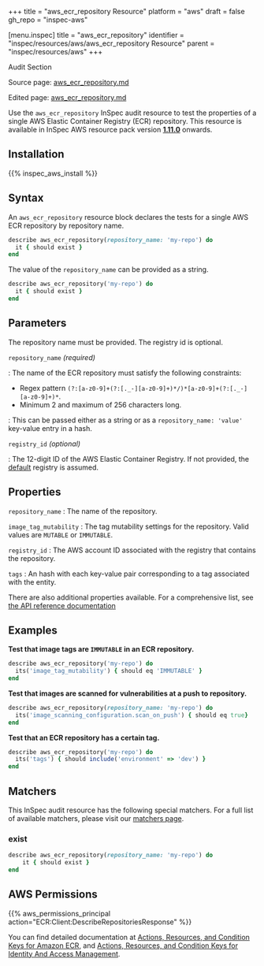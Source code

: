 +++
title = "aws_ecr_repository Resource"
platform = "aws"
draft = false
gh_repo = "inspec-aws"

[menu.inspec]
title = "aws_ecr_repository"
identifier = "inspec/resources/aws/aws_ecr_repository Resource"
parent = "inspec/resources/aws"
+++

<div class="admonition-note">
<p class="admonition-note-title">Audit Section</p>
<div class="admonition-note-text">
<p>Source page: <a href="https://github.com/inspec/inspec-aws/blob/main/docs/resources/aws_ecr_repository.md">aws_ecr_repository.md</a></p>
<p>Edited page: <a href="https://github.com/ianmadd/inspec-aws/blob/im/hugo/docs-chef-io/content/inspec/resources/aws_ecr_repository.md">aws_ecr_repository.md</a></p>
</div>
</div>



Use the `aws_ecr_repository` InSpec audit resource to test the properties of a single AWS Elastic Container Registry (ECR) repository.
This resource is available in InSpec AWS resource pack version **[1.11.0](https://github.com/inspec/inspec-aws/releases/tag/v1.11.0)** onwards.

## Installation

{{% inspec_aws_install %}}

## Syntax

An `aws_ecr_repository` resource block declares the tests for a single AWS ECR repository by repository name.

```ruby
describe aws_ecr_repository(repository_name: 'my-repo') do
  it { should exist }
end
```

The value of the `repository_name` can be provided as a string.  

```ruby
describe aws_ecr_repository('my-repo') do
  it { should exist }
end
```

## Parameters

The repository name must be provided. The registry id is optional.

`repository_name` _(required)_

: The name of the ECR repository must satisfy the following constraints:
  - Regex pattern `(?:[a-z0-9]+(?:[._-][a-z0-9]+)*/)*[a-z0-9]+(?:[._-][a-z0-9]+)*`.
  - Minimum 2 and maximum of 256 characters long.

: This can be passed either as a string or as a `repository_name: 'value'` key-value entry in a hash.

`registry_id` _(optional)_

: The 12-digit ID of the AWS Elastic Container Registry. If not provided, the [default](https://docs.aws.amazon.com/AmazonECR/latest/APIReference/API_DescribeRepositories.html) registry is assumed.  

## Properties

`repository_name`
: The name of the repository.

`image_tag_mutability`
: The tag mutability settings for the repository. Valid values are `MUTABLE` or `IMMUTABLE`.

`registry_id`
: The AWS account ID associated with the registry that contains the repository.

`tags`
: An hash with each key-value pair corresponding to a tag associated with the entity.

There are also additional properties available. For a comprehensive list, see [the API reference documentation](https://docs.aws.amazon.com/AmazonECR/latest/APIReference/API_Repository.html)

## Examples

**Test that image tags are `IMMUTABLE` in an ECR repository.**

```ruby
describe aws_ecr_repository('my-repo') do
  its('image_tag_mutability') { should eq 'IMMUTABLE' }
end
```

**Test that images are scanned for vulnerabilities at a push to repository.**

```ruby
describe aws_ecr_repository(repository_name: 'my-repo') do
  its('image_scanning_configuration.scan_on_push') { should eq true}
end
```

**Test that an ECR repository has a certain tag.**

```ruby
describe aws_ecr_repository('my-repo') do
  its('tags') { should include('environment' => 'dev') }
end
```

## Matchers

This InSpec audit resource has the following special matchers. For a full list of available matchers, please visit our [matchers page](https://www.inspec.io/docs/reference/matchers/).


### exist

```ruby
describe aws_ecr_repository(repository_name: 'my-repo') do
    it { should exist }
end
```

## AWS Permissions

{{% aws_permissions_principal action="ECR:Client:DescribeRepositoriesResponse" %}}

You can find detailed documentation at [Actions, Resources, and Condition Keys for Amazon ECR](https://docs.aws.amazon.com/AmazonECR/latest/APIReference/API_Operations.html), and [Actions, Resources, and Condition Keys for Identity And Access Management](https://docs.aws.amazon.com/IAM/latest/UserGuide/list_identityandaccessmanagement.html).
